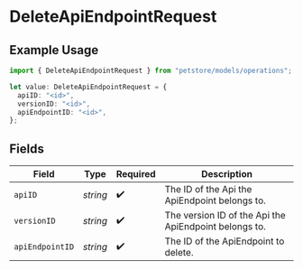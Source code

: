 # DeleteApiEndpointRequest

## Example Usage

```typescript
import { DeleteApiEndpointRequest } from "petstore/models/operations";

let value: DeleteApiEndpointRequest = {
  apiID: "<id>",
  versionID: "<id>",
  apiEndpointID: "<id>",
};
```

## Fields

| Field                                                 | Type                                                  | Required                                              | Description                                           |
| ----------------------------------------------------- | ----------------------------------------------------- | ----------------------------------------------------- | ----------------------------------------------------- |
| `apiID`                                               | *string*                                              | :heavy_check_mark:                                    | The ID of the Api the ApiEndpoint belongs to.         |
| `versionID`                                           | *string*                                              | :heavy_check_mark:                                    | The version ID of the Api the ApiEndpoint belongs to. |
| `apiEndpointID`                                       | *string*                                              | :heavy_check_mark:                                    | The ID of the ApiEndpoint to delete.                  |